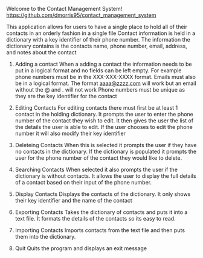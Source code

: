 Welcome to the Contact Management System!
https://github.com/dmorris95/contact_management_system


This application allows for users to have a single place to hold all of their contacts in an orderly fashion in a single file
Contact information is held in a dictionary with a key identifier of their phone number. The information the dictionary contains is the contacts name, phone number, email, address, and notes about the contact

1. Adding a contact
When a adding a contact the information needs to be put in a logical format and no fields can be left empty.
For example phone numbers must be in the XXX-XXX-XXXX format. 
Emails must also be in a logical format. The format aaaa@zzzz.com will work but an email without the @ and . will not work
Phone numbers must be unique as they are the key identifier for the contact

2. Editing Contacts
For editing contacts there must first be at least 1 contact in the holding dictionary.
It prompts the user to enter the phone number of the contact they wish to edit. 
It then gives the user the list of the details the user is able to edit.
If the user chooses to edit the phone number it will also modify their key identifier

3. Deleteing Contacts
When this is selected it prompts the user if they have no contacts in the dictionary. If the dictionary is populated it prompts the user for the phone number of the contact they would like to delete.

4. Searching Contacts
When selected it also prompts the user if the dictionary is without contacts.
It allows the user to display the full details of a contact based on their input of the phone number.

5. Display Contacts
Displays the contacts of the dictionary. It only shows their key identifier and the name of the contact

6. Exporting Contacts
Takes the dictionary of contacts and puts it into a text file.
It formats the details of the contacts so its easy to read.

7. Importing Contacts
Imports contacts from the text file and then puts them into the dictionary. 

8. Quit
Quits the program and displays an exit message

